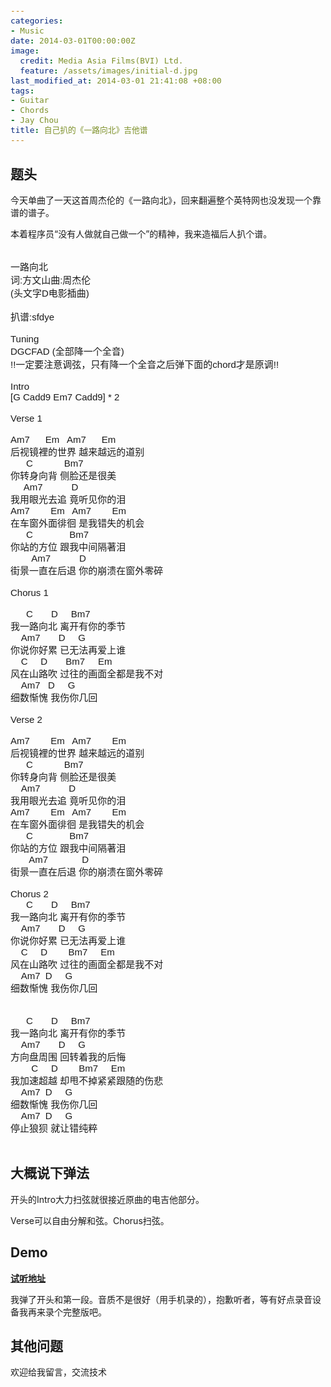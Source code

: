 ```yaml
---
categories:
- Music
date: 2014-03-01T00:00:00Z
image:
  credit: Media Asia Films(BVI) Ltd.
  feature: /assets/images/initial-d.jpg
last_modified_at: 2014-03-01 21:41:08 +08:00
tags:
- Guitar
- Chords
- Jay Chou
title: 自己扒的《一路向北》吉他谱
---
```


## 题头
今天单曲了一天这首周杰伦的《一路向北》，回来翻遍整个英特网也没发现一个靠谱的谱子。

本着程序员“没有人做就自己做一个”的精神，我来造福后人扒个谱。

<style type="text/css">
pre {
    font-family:sans-serif;
    font-size:15px;
 }
</style>

<pre>

一路向北
词:方文山曲:周杰伦
(头文字D电影插曲)

扒谱:sfdye

Tuning
DGCFAD (全部降一个全音)
!!一定要注意调弦，只有降一个全音之后弹下面的chord才是原调!!

Intro
[G Cadd9 Em7 Cadd9] * 2

Verse 1

Am7      Em   Am7      Em
后视镜裡的世界 越来越远的道别
      C            Bm7
你转身向背 侧脸还是很美
     Am7           D
我用眼光去追 竟听见你的泪
Am7        Em   Am7        Em
在车窗外面徘徊 是我错失的机会
      C              Bm7
你站的方位 跟我中间隔著泪
        Am7           D
街景一直在后退 你的崩溃在窗外零碎

Chorus 1

      C       D     Bm7
我一路向北 离开有你的季节
    Am7       D     G
你说你好累 已无法再爱上谁
    C     D       Bm7     Em
风在山路吹 过往的画面全都是我不对
    Am7   D     G
细数惭愧 我伤你几回

Verse 2

Am7        Em   Am7        Em
后视镜裡的世界 越来越远的道别
      C            Bm7
你转身向背 侧脸还是很美
    Am7           D
我用眼光去追 竟听见你的泪
Am7        Em   Am7        Em
在车窗外面徘徊 是我错失的机会
      C              Bm7
你站的方位 跟我中间隔著泪
       Am7             D
街景一直在后退 你的崩溃在窗外零碎

Chorus 2
      C       D     Bm7
我一路向北 离开有你的季节
    Am7       D     G
你说你好累 已无法再爱上谁
    C     D        Bm7     Em
风在山路吹 过往的画面全都是我不对
    Am7  D     G
细数惭愧 我伤你几回


      C       D     Bm7
我一路向北 离开有你的季节
    Am7       D     G
方向盘周围 回转着我的后悔
		C     D        Bm7     Em
我加速超越 却甩不掉紧紧跟随的伤悲
    Am7  D     G
细数惭愧 我伤你几回
    Am7  D     G
停止狼狈 就让错纯粹

</pre>

## 大概说下弹法
开头的Intro大力扫弦就很接近原曲的电吉他部分。

Verse可以自由分解和弦。Chorus扫弦。

## Demo
**[试听地址][papa]**

我弹了开头和第一段。音质不是很好（用手机录的），抱歉听者，等有好点录音设备我再来录个完整版吧。

[papa]: http://papa.me/post/BQ8mh8g6

## 其他问题
欢迎给我留言，交流技术
